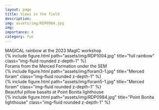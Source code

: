```yaml
---
layout: page
title: Views in the field
description: 
img: assets/img/RDP0984.jpg
img:
importance: 4
category: fun
---
```

<div class="caption">
    MAGICAL rainbow at the 2023 MagIC workshop
</div>
<div class="row">
    <div class="col-sm mt-3 mt-md-0">
        {% include figure.html path="assets/img/RDP1004.jpg" title="full rainbow" class="img-fluid rounded z-depth-1" %}
    </div>
</div>

<div class="caption">
    Forams from the Merced Formation under the SEM

<div class="row align-items-center">
    <div class="col-sm-6 mt-md-0">
        {% include figure.html path="assets/img/foram3-1.jpg" title="Merced foram" class="img-fluid rounded z-depth-1" %}
    </div>
    <div class="col-sm-6 mt-md-0">
        {% include figure.html path="assets/img/foram5-1.jpg" title="Merced foram" class="img-fluid rounded z-depth-1" %}
    </div>
</div>

<div class="caption">
    Beautiful pillow basalts at Point Bonita lighthouse
</div>
<div class="row">
    <div class="col-sm mt-3 mt-md-0">
        {% include figure.html path="assets/img/RDP0984.jpg" title="Point Bonita lighthouse" class="img-fluid rounded z-depth-1" %}
    </div>
</div>